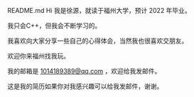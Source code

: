 README.md
Hi
我是徐源，就读于福州大学，预计 2022 年毕业。

我只会C++，但我会不断学习的。

我喜欢向大家分享一些自己的心得体会，当然我也很喜欢交朋友。

欢迎你来福州找我玩。

我的邮箱是 1014189389@qq.com ，欢迎给我发邮件。

这是我的简历如果你对我感兴趣可以给我发邮件，谢谢。

